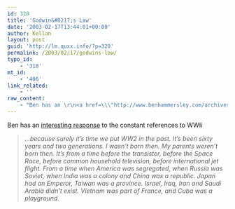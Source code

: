 ```yaml
---
id: 320
title: 'Godwin&#8217;s Law'
date: '2003-02-17T13:44:01+00:00'
author: Kellan
layout: post
guid: 'http://lm.quxx.info/?p=320'
permalink: /2003/02/17/godwins-law/
typo_id:
    - '318'
mt_id:
    - '406'
link_related:
    - ''
raw_content:
    - "Ben has an \r\n<a href=\\\"http://www.benhammersley.com/archives/004070.html#004070\\\">interesting response</a> to the constant references to WWIi\r\n<blockquote><em>\r\n...because surely it\\'s time we put WW2 in the past. It\\'s been sixty years and two generations. I wasn\\'t born then. My parents weren\\'t born then. It\\'s from a time before the transistor, before the Space Race, before common household television, before international jet flight. From a time when America was segregated, when Russia was Soviet, when India was a colony and China was a republic. Japan had an Emperor, Taiwan was a province. Israel, Iraq, Iran and Saudi Arabia didn\\'t exist. Vietnam was part of France, and Cuba was a playground.\r\n</em></blockquote>"
---
```


Ben has an [interesting response](http://www.benhammersley.com/archives/004070.html#004070) to the constant references to WWIi

> *…because surely it’s time we put WW2 in the past. It’s been sixty years and two generations. I wasn’t born then. My parents weren’t born then. It’s from a time before the transistor, before the Space Race, before common household television, before international jet flight. From a time when America was segregated, when Russia was Soviet, when India was a colony and China was a republic. Japan had an Emperor, Taiwan was a province. Israel, Iraq, Iran and Saudi Arabia didn’t exist. Vietnam was part of France, and Cuba was a playground.*